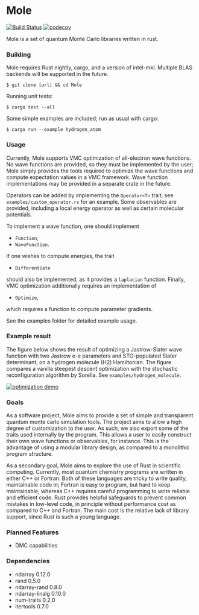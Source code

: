 # Mole

[![Build Status](https://travis-ci.com/Jvanrhijn/mole.svg?branch=master)](https://travis-ci.com/Jvanrhijn/mole)
[![codecov](https://codecov.io/gh/Jvanrhijn/mole/branch/master/graph/badge.svg)](https://codecov.io/gh/Jvanrhijn/mole)

Mole is a set of quantum Monte Carlo libraries written in rust.

### Building

Mole requires Rust nightly, cargo, and a version of intel-mkl. Multiple BLAS backends will be
supported in the future.

```
$ git clone [url] && cd Mole
```

Running unit tests:

```
$ cargo test --all
``` 

Some simple examples are included; run as usual with cargo:

```
$ cargo run --example hydrogen_atom
```

### Usage

Currently, Mole supports VMC optimization of all-electron wave functions. No wave functions
are provided, so they must be implemented by the user; Mole simply provides the
tools required to optimize the wave functions and compute expectation values in
a VMC framework. Wave function implementations may be provided in a separate
crate in the future.

Operators can be added by implementing the `Operator<T>` trait; see
`examples/custom_operator.rs` for an example. Some observables are
provided, including a local energy operator as well as certain
molecular potentials.

To implement a wave function, one should implement

* `Function`,
* `WaveFunction`.

If one wishes to compute energies, the trait

* `Differentiate`

should also be implemented, as it provides a `laplacian` function.
Finally, VMC optimization additionally requires an implementation of

* `Optimize`,

which requires a function to compute parameter gradients.

See the examples folder for detailed example usage.

### Example result

The figure below shows the result of optimizing a Jastrow-Slater wave function with two
Jastrow e-e parameters and STO-populated Slater determinant, on a hydrogen molecule (H2)
Hamiltonian. The figure compares a vanilla steepest descent optimization with
the stochastic reconfiguration algorithm by Sorella. See `examples/hydrogen_molecule`.

[![optimization demo](https://i.imgur.com/vxJlrNS.png)](https://i.imgur.com/vxJlrNS.png)

### Goals

As a software project, Mole aims to provide a set of simple and transparent quantum monte carlo
simulation tools. The project aims to allow a high degree of customization to the user. As such,
we also export some of the traits used internally by the program. This allows a user to easily construct
their own wave functions or observables, for instance. This is the advantage of using a modular library
design, as compared to a monolithic program structure.

As a secondary goal, Mole aims to explore the use of Rust in scientific computing. Currently,
most quantum chemistry programs are written in either C++ or Fortran. Both of these languages are
tricky to write quality, maintainable code in; Fortran is easy to program, but hard to keep maintainable,
whereas C++ requires careful programming to write reliable and efficient code. 
Rust provides helpful safeguards to prevent common mistakes in low-level code, in principle without performance cost as
compared to C++ and Fortran. The main cost is the relative lack of library support, since
Rust is such a young language.

### Planned Features

* DMC capabilities

### Dependencies

* ndarray 0.12.0
* rand 0.5.0
* ndarray-rand 0.8.0
* ndarray-linalg 0.10.0
* num-traits 0.2.0
* itertools 0.7.0
